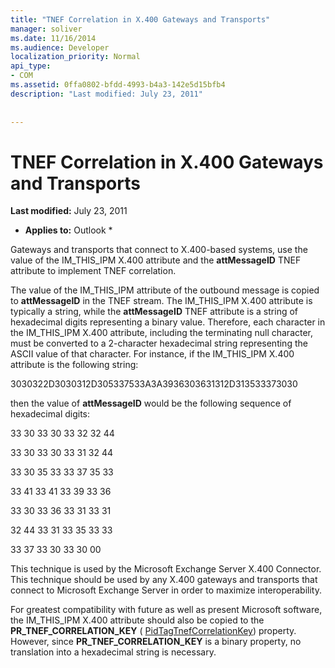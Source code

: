 ```yaml
---
title: "TNEF Correlation in X.400 Gateways and Transports"
manager: soliver
ms.date: 11/16/2014
ms.audience: Developer
localization_priority: Normal
api_type:
- COM
ms.assetid: 0ffa0802-bfdd-4993-b4a3-142e5d15bfb4
description: "Last modified: July 23, 2011"
 
 
---
```


# TNEF Correlation in X.400 Gateways and Transports

 **Last modified:** July 23, 2011 
  
 * **Applies to:** Outlook * 
  
Gateways and transports that connect to X.400-based systems, use the value of the IM_THIS_IPM X.400 attribute and the **attMessageID** TNEF attribute to implement TNEF correlation. 
  
The value of the IM_THIS_IPM attribute of the outbound message is copied to **attMessageID** in the TNEF stream. The IM_THIS_IPM X.400 attribute is typically a string, while the **attMessageID** TNEF attribute is a string of hexadecimal digits representing a binary value. Therefore, each character in the IM_THIS_IPM X.400 attribute, including the terminating null character, must be converted to a 2-character hexadecimal string representing the ASCII value of that character. For instance, if the IM_THIS_IPM X.400 attribute is the following string: 
  
3030322D3030312D305337533A3A3936303631312D313533373030
  
then the value of **attMessageID** would be the following sequence of hexadecimal digits: 
  
33 30 33 30 33 32 32 44
  
33 30 33 30 33 31 32 44
  
33 30 35 33 33 37 35 33
  
33 41 33 41 33 39 33 36
  
33 30 33 36 33 31 33 31
  
32 44 33 31 33 35 33 33
  
33 37 33 30 33 30 00
  
This technique is used by the Microsoft Exchange Server X.400 Connector. This technique should be used by any X.400 gateways and transports that connect to Microsoft Exchange Server in order to maximize interoperability.
  
For greatest compatibility with future as well as present Microsoft software, the IM_THIS_IPM X.400 attribute should also be copied to the **PR_TNEF_CORRELATION_KEY** ( [PidTagTnefCorrelationKey](pidtagtnefcorrelationkey-canonical-property.md)) property. However, since **PR_TNEF_CORRELATION_KEY** is a binary property, no translation into a hexadecimal string is necessary. 
  


